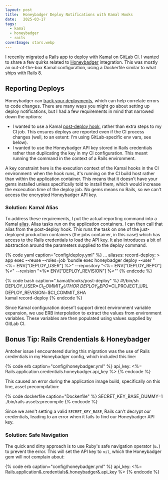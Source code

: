 ```yaml
---
layout: post
title:  Honeybadger Deploy Notifications with Kamal Hooks
date:   2025-03-17
tags:
  - kamal
  - honeybadger
  - rails
coverImage: stars.webp
---
```


I recenlty migrated a Rails app to deploy with [Kamal](https://kamal-deploy.org/) on GitLab CI. I wanted to share a few quirks related to [Honeybadger](https://www.honeybadger.io/) integration. This was mostly an out-of-the-box Kamal configuration, using a Dockerfile similar to what ships with Rails 8.

## Reporting Deploys

Honeybadger can [track your deployments](https://docs.honeybadger.io/guides/deployments/), which can help correlate errors to code changes. There are many ways you might go about setting up deploy notifications, but I had a few requirements in mind that narrowed down the options:

- I wanted to use a Kamal [post-deploy hook](https://kamal-deploy.org/docs/hooks/post-deploy/), rather than extra steps to my CI job. This ensures deploys are reported even if the CI process changes (well, to an extent: I'm using GitLab-specific env vars, see below).
- I wanted to use the Honeybadger API key stored in Rails credentials rather than duplicating the key in my CI configuration. This meant running the command in the context of a Rails environment.

A key constraint here is the execution context of the Kamal hooks in the CI environment: when the hook runs, it's running on the CI build host rather than within the application container. This means that it doesn't have your gems installed unless specifically told to install them, which would increase the excecution time of the deploy job. No gems means no Rails, so we can't access the encrypted Honeybadger API key.

### Solution: Kamal Alias

To address these requirements, I put the actual reporting command into a Kamal [alias](https://kamal-deploy.org/docs/configuration/aliases/). Alias tasks run on the application containers. I can then call that alias from the post-deploy hook. This runs the task on one of the just-deployed production containers (the jobs container, in this case) which has access to the Rails credentials to load the API key. It also introduces a bit of abstraction around the parameters supplied to the deploy command.


{% code yaml caption="config/deploy.yml" %}
...
aliases:
  record-deploy: >
    app exec --reuse --roles=job 'bundle exec honeybadger deploy
    --user "<%= ENV["DEPLOY_USER"] %>"
    --repository "<%= ENV["DEPLOY_REPO"] %>"
    --revision "<%= ENV["DEPLOY_REVISION"] %>"'
{% endcode %}

{% code bash caption=".kamal/hooks/post-deploy" %}
#!/bin/sh
DEPLOY_USER=$CI_COMMIT_AUTHOR \
  DEPLOY_REPO=$CI_PROJECT_URL \
  DEPLOY_REVISION=$CI_COMMIT_SHA \
  kamal record-deploy
{% endcode %}

Since Kamal configuration doesn’t support direct environment variable expansion, we use ERB interpolation to extract the values from environment variables. These variables are then populated using values supplied by GitLab CI.

## Bonus Tip: Rails Crendentials & Honeybadger

Antoher issue I encountered during this migration was the use of Rails credentials in my Honeybadger config, which included this line:

{% code erb caption="config/honeybadger.yml" %}
api_key: <%= Rails.application.credentials.honeybadger.api_key %>
{% endcode %}

This caused an error during the application image build, specifically on this line, asset precompilation:

{% code dockerfile caption="Dockerfile" %}
SECRET_KEY_BASE_DUMMY=1 ./bin/rails assets:precompile
{% endcode %}

Since we aren't setting a valid `SECRET_KEY_BASE`, Rails can't decrypt our credentials, leading to an error when it fails to find our Honeybadger API key.

### Solution: Safe Navigation
The quick and dirty approach is to use Ruby's safe navigation operator (`&.`) to prevent the error. This will set the API key to `nil`, which the Honeybadger gem will not complain about:

{% code erb caption="config/honeybadger.yml" %}
api_key: <%= Rails.application&.credentials&.honeybadger&.api_key %>
{% endcode %}

